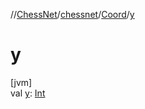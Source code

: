 //[ChessNet](../../../index.md)/[chessnet](../index.md)/[Coord](index.md)/[y](y.md)

# y

[jvm]\
val [y](y.md): [Int](https://kotlinlang.org/api/latest/jvm/stdlib/kotlin/-int/index.html)
